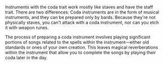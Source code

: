 <p>Instruments with the coda trait work mostly like staves and have the staff trait. There are two differences: Coda instruments are in the form of musical instruments, and they can be prepared only by bards. Because they're not physically staves, you can't attack with a coda instrument, nor can you etch it with weapon runes.</p><p>The process of preparing a coda instrument involves playing significant portions of songs related to the spells within the instrument—either old standards or ones of your own creation. This leaves magical reverberations within the instrument that allow you to complete the songs by playing their coda later in the day.</p>